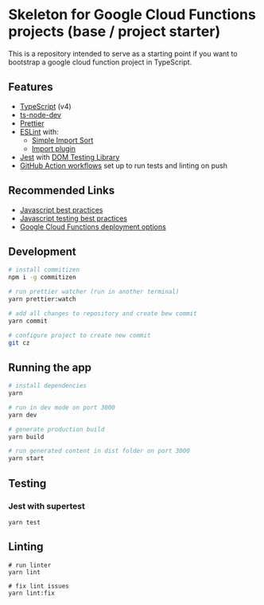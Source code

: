# Skeleton for Google Cloud Functions projects (base / project starter)

This is a repository intended to serve as a starting point if you want to bootstrap a google cloud function project in TypeScript.

## Features

- [TypeScript](https://www.typescriptlang.org/) (v4)
- [ts-node-dev](https://github.com/wclr/ts-node-dev)
- [Prettier](https://prettier.io/)
- [ESLint](https://eslint.org/) with:
  - [Simple Import Sort](https://github.com/lydell/eslint-plugin-simple-import-sort/)
  - [Import plugin](https://github.com/benmosher/eslint-plugin-import/)
- [Jest](https://jestjs.io) with [DOM Testing Library](https://testing-library.com/docs/dom-testing-library/intro)
- [GitHub Action workflows](https://github.com/features/actions) set up to run tests and linting on push

## Recommended Links
- [Javascript best practices](https://github.com/goldbergyoni/nodebestpractices.git)
- [Javascript testing best practices](https://github.com/goldbergyoni/javascript-testing-best-practices.git)
- [Google Cloud Functions deployment options](https://cloud.google.com/sdk/gcloud/reference/functions/deploy)
## Development

```bash
# install commitizen 
npm i -g commitizen

# run prettier watcher (run in another terminal)
yarn prettier:watch

# add all changes to repository and create bew commit
yarn commit

# configure project to create new commit
git cz
```

## Running the app

```bash
# install dependencies
yarn

# run in dev mode on port 3000
yarn dev

# generate production build
yarn build

# run generated content in dist folder on port 3000
yarn start
```

## Testing

### Jest with supertest

```
yarn test
```

## Linting

```
# run linter
yarn lint

# fix lint issues
yarn lint:fix
```
